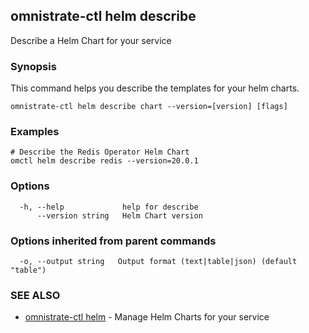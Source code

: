 ## omnistrate-ctl helm describe

Describe a Helm Chart for your service

### Synopsis

This command helps you describe the templates for your helm charts.

```
omnistrate-ctl helm describe chart --version=[version] [flags]
```

### Examples

```
# Describe the Redis Operator Helm Chart
omctl helm describe redis --version=20.0.1
```

### Options

```
  -h, --help             help for describe
      --version string   Helm Chart version
```

### Options inherited from parent commands

```
  -o, --output string   Output format (text|table|json) (default "table")
```

### SEE ALSO

- [omnistrate-ctl helm](omnistrate-ctl_helm.md) - Manage Helm Charts for your service
